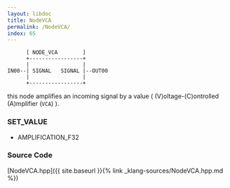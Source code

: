 ```yaml
---
layout: libdoc
title: NodeVCA
permalink: /NodeVCA/
index: 65
---
```


          [ NODE_VCA        ]       
          +-----------------+       
          |                 |       
    IN00--| SIGNAL   SIGNAL |--OUT00
          |                 |       
          +-----------------+       

this node amplifies an incoming signal by a value ( (V)oltage-(C)ontrolled (A)mplifier (`VCA`) ).

### SET_VALUE

- AMPLIFICATION_F32


### Source Code

[NodeVCA.hpp]({{ site.baseurl }}{% link _klang-sources/NodeVCA.hpp.md %})


